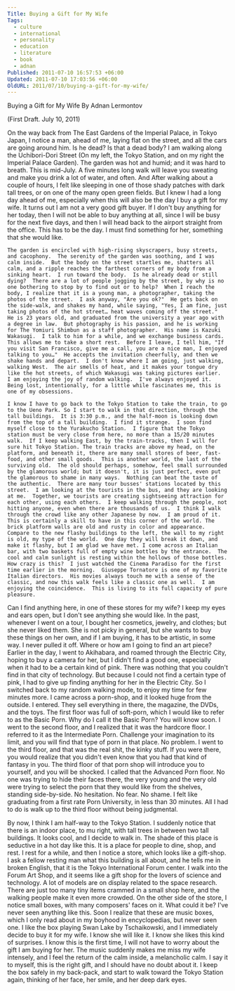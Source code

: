 ```yaml
---
Title: Buying a Gift for My Wife
Tags:
  - culture
  - international
  - personality
  - education
  - literature
  - book
  - adnan
Published: 2011-07-10 16:57:53 +06:00
Updated: 2011-07-10 17:03:56 +06:00
OldURL: 2011/07/10/buying-a-gift-for-my-wife/
---
```


Buying a Gift for My Wife
By Adnan Lermontov

(First Draft.  July 10, 2011)

On the way back from The East Gardens of the Imperial Palace, in Tokyo Japan, I notice a man, ahead of me, laying flat on the street, and all the cars are going around him.  Is he dead?  Is that a dead body?  I am walking along the Uchibori-Dori Street (On my left, the Tokyo Station, and on my right the Imperial Palace Garden).  The garden was hot and humid; and it was hard to breath.  This is mid-July.  A five minutes long walk will leave you sweating and make you drink a lot of water, and often.  And After walking about a couple of hours, I felt like sleeping in one of those shady patches with dark tall trees, or on one of the many open green fields.  But I knew I had a long day ahead of me, especially when this will also be the day I buy a gift for my wife.  It turns out I am not a very good gift buyer.  If I don't buy anything for her today, then I will not be able to buy anything at all, since I will be busy for the next five days, and then I will head back to the airport straight from the office.  This has to be the day.  I must find something for her, something that she would like.

	The garden is encircled with high-rising skyscrapers, busy streets, and cacophony.  The serenity of the garden was soothing, and I was calm inside.  But the body on the street startles me, shatters all calm, and a ripple reaches the farthest corners of my body from a sinking heart.  I run toward the body.  Is he already dead or still dying?  There are a lot of people jogging by the street, by why is no one bothering to stop by to find out or to help?  When I reach the body, I realize that it is a young man, a photographer, taking the photos of the street.  I ask anyway, "Are you ok?"  He gets back on the side-walk, and shakes my hand, while saying, "Yes, I am fine, just taking photos of the hot street… heat waves coming off the street."  He is 23 years old, and graduated from the university a year ago with a degree in law.  But photography is his passion, and he is working for The Yomiuri Shimbun as a staff photographer.  His name is Kazuki Wakasugi.  I talk to him for a while, and we exchange business cards. This allows me to take a short rest.  Before I leave, I tell him, "If you visit San Francisco, give me a call, you are a nice man, I enjoyed talking to you…"  He accepts the invitation cheerfully, and then we shake hands and depart.  I don't know where I am going, just walking, walking West.  The air smells of heat, and it makes your tongue dry like the hot streets, of which Wakasugi was taking pictures earlier.  I am enjoying the joy of random walking.  I've always enjoyed it.  Being lost, intentionally, for a little while fascinates me, this is one of my obsessions. 

	I know I have to go back to the Tokyo Station to take the train, to go to the Ueno Park. So I start to walk in that direction, through the tall buildings.  It is 3:30 p.m., and the half-moon is looking down from the top of a tall building.  I find it strange.  I soon find myself close to the Yurakucho Station.  I figure that the Tokyo station must be very close from here, no more than a 15/20 minutes walk.  If I keep walking East, by the train-tracks, then I will for sure hit Tokyo Station. The train tracks are above my head, on the platform, and beneath it, there are many small stores of beer, fast-food, and other small goods.  This is another world, the last of the surviving old.  The old should perhaps, somehow, feel small surrounded by the glamorous world; but it doesn't, it is just perfect, even put the glamorous to shame in many ways.  Nothing can beat the taste of the authentic.  There are many tour busses' stations located by this street.  I am looking at the tourists in the bus, and they are looking at me.  Together, we tourists are creating sightseeing attraction for each other, using each others.  I keep walking through the people, not hitting anyone, even when there are thousands of us.  I think I walk through the crowd like any other Japanese by now.  I am proud of it.  This is certainly a skill to have in this corner of the world. The brick platform walls are old and rusty in color and appearance.  Compare to the new flashy buildings to the left, the wall to my right is old, my type of the world.  One day they will break it down, and make it flashy, but I am glad we have met. I come across an Italian bar, with two baskets full of empty wine bottles by the entrance.  The cool and calm sunlight is resting within the hollows of those bottles.  How crazy is this?  I just watched the Cinema Paradiso for the first time earlier in the morning.  Giuseppe Tornatore is one of my favorite Italian directors.  His movies always touch me with a sense of the classic, and now this walk feels like a classic one as well.  I am enjoying the coincidence.  This is living to its full capacity of pure pleasure.

Can I find anything here, in one of these stores for my wife? I keep my eyes and ears open, but I don't see anything she would like.  In the past, whenever I went on a tour, I bought her cosmetics, jewelry, and clothes; but she never liked them.  She is not picky in general, but she wants to buy these things on her own, and if I am buying, it has to be artistic, in some way.  I never pulled it off.  Where or how am I going to find an art piece?  Earlier in the day, I went to Akihabara, and roamed through the Electric City, hoping to buy a camera for her, but I didn't find a good one, especially when it had to be a certain kind of pink.  There was nothing that you couldn't find in that city of technology.  But because I could not find a certain type of pink, I had to give up finding anything for her in the Electric City.  So I switched back to my random walking mode, to enjoy my time for few minutes more. I came across a porn-shop, and it looked huge from the outside.  I entered.  They sell everything in there, the magazine, the DVDs, and the toys. The first floor was full of soft-porn, which I would like to refer to as the Basic Porn.  Why do I call it the Basic Porn?  You will know soon.  I went to the second floor, and I realized that it was the hardcore floor.  I referred to it as the Intermediate Porn.  Challenge your imagination to its limit, and you will find that type of porn in that place.  No problem.  I went to the third floor, and that was the real shit, the kinky stuff.  If you were there, you would realize that you didn't even know that you had that kind of fantasy in you. The third floor of that porn shop will introduce you to yourself, and you will be shocked.  I called that the Advanced Porn floor.  No one was trying to hide their faces there, the very young and the very old were trying to select the porn that they would like from the shelves, standing side-by-side.  No hesitation.  No fear.  No shame.  I felt like graduating from a first rate Porn University, in less than 30 minutes.  All I had to do is walk up to the third floor without being judgmental.

By now, I think I am half-way to the Tokyo Station.  I suddenly notice that there is an indoor place, to mu right, with tall trees in between two tall buildings.  It looks cool, and I decide to walk in.  The shade of this place is seductive in a hot day like this.  It is a place for people to dine, shop, and rest.  I rest for a while, and then I notice a store, which looks like a gift-shop.  I ask a fellow resting man what this building is all about, and he tells me in broken English, that it is the Tokyo International Forum center.  I walk into the Forum Art Shop, and it seems like a gift shop for the lovers of science and technology.  A lot of models are on display related to the space research.  There are just too many tiny items crammed in a small shop here, and the walking people make it even more crowded.  On the other side of the store, I notice small boxes, with many composers' faces on it.  What could it be?  I've never seen anything like this.  Soon I realize that these are music boxes, which I only read about in my boyhood in encyclopedias, but never seen one.  I like the box playing Swan Lake by Tschaikowski, and I immediately decide to buy it for my wife.  I know she will like it.  I know she likes this kind of surprises.  I know this is the first time, I will not have to worry about the gift I am buying for her.  The music suddenly makes me miss my wife intensely, and I feel the return of the calm inside, a melancholic calm.  I say it to myself, this is the right gift, and I should have no doubt about it.  I keep the box safely in my back-pack, and start to walk toward the Tokyo Station again, thinking of her face, her smile, and her deep dark eyes.  

